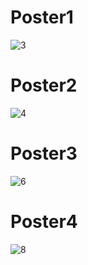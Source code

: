
# Poster1
![3](https://user-images.githubusercontent.com/24701101/185749878-b1542003-1343-4230-a390-2f60243e50c5.png)


# Poster2
![4](https://user-images.githubusercontent.com/24701101/185749880-ea4f250e-77b4-4ef8-b946-86b6af2258a1.png)


# Poster3
![6](https://user-images.githubusercontent.com/24701101/185749884-92960108-5e22-4dbe-ae43-af5984f89661.png)


# Poster4
![8](https://user-images.githubusercontent.com/24701101/185749886-624bd549-089a-46ea-9606-c3a6ed3e7548.png)

